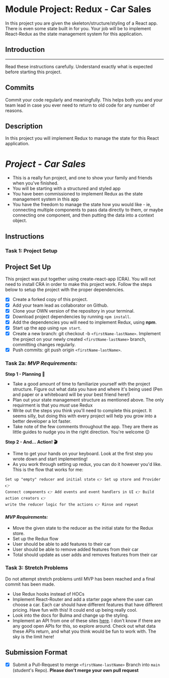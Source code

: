 # Module Project: Redux - Car Sales

In this project you are given the skeleton/structure/styling of a React app. There is even some state built in for you. Your job will be to implement React-Redux as the state management system for this application.

## Introduction

---

Read these instructions carefully. Understand exactly what is expected before starting this project.

## Commits

Commit your code regularly and meaningfully. This helps both you and your team lead in case you ever need to return to old code for any number of reasons.

## Description

In this project you will implement Redux to manage the state for this React application.

# _Project - Car Sales_

-   This is a really fun project, and one to show your family and friends when you've finished.
-   You will be starting with a structured and styled app
-   You have been commissioned to implement Redux as the state management system in this app
-   You have the freedom to manage the state how you would like - ie, connecting multiple components to pass data directly to them, or maybe connecting one component, and then putting the data into a context object.

## Instructions

### Task 1: Project Setup

## Project Set Up

This project was put together using create-react-app (CRA). You will not need to install CRA in order to make this project work. Follow the steps below to setup the project with the proper dependencies.

-   [x] Create a forked copy of this project.
-   [x] Add your team lead as collaborator on Github.
-   [x] Clone your OWN version of the repository in your terminal.
-   [x] Download project dependencies by running `npm install`.
-   [x] Add the dependencies you will need to implement Redux, using **npm**.
-   [x] Start up the app using `npm start`.
-   [x] Create a new branch: git checkout -b `<firstName-lastName>`.
        Implement the project on your newly created `<firstName-lastName>` branch, committing changes regularly.
-   [x] Push commits: git push origin `<firstName-lastName>`.

### Task 2a: _MVP Requirements:_

**Step 1 - Planning 📝**

-   Take a good amount of time to familiarize yourself with the project structure. Figure out what data you have and where it's being used (Pen and paper or a whiteboard will be your best friend here!)
-   Plan out your state management structure as mentioned above. The only requirment is that you _must_ use Redux
-   Write out the steps you think you'll need to complete this project. It seems silly, but doing this with every project will help you grow into a better developer a lot faster.
-   Take note of the few comments throughout the app. They are there as little guides to nudge you in the right direction. You're welcome 😉

**Step 2 - And... Action! 🎬**

-   Time to get your hands on your keyboard. Look at the first step you wrote down and start implementing!
-   As you work through setting up redux, you can do it however you'd like. This is the flow that works for me:

```text
Set up "empty" reducer and initial state 👉 Set up store and Provider 👉
Connect components 👉 Add events and event handlers in UI 👉 Build action creators 👉
write the reducer logic for the actions 👉 Rinse and repeat
```

#### _MVP Requirements:_

-   Move the given state to the reducer as the initial state for the Redux store.
-   Set up the Redux flow
-   User should be able to add features to their car
-   User should be able to remove added features from their car
-   Total should update as user adds and removes features from their car

### Task 3: Stretch Problems

Do not attempt stretch problems until MVP has been reached and a final commit has been made.

-   Use Redux hooks instead of HOCs
-   Implement React-Router and add a starter page where the user can choose a car. Each car should have different features that have different pricing. Have fun with this! It could end up being really cool.
-   Look into the docs for Bulma and change up the styling.
-   Implement an API from one of these sites [here](https://www.google.com/search?q=car+sales+api&rlz=1C5CHFA_enUS809US809&oq=car+sales+api&aqs=chrome..69i57j0l5.3580j0j1&sourceid=chrome&ie=UTF-8). I don't know if there are any good open APIs for this, so explore around. Check out what data these APIs return, and what you think would be fun to work with. The sky is the limit here!

## Submission Format

-   [x] Submit a Pull-Request to merge `<firstName-lastName>` Branch into `main` (student's Repo). **Please don't merge your own pull request**
